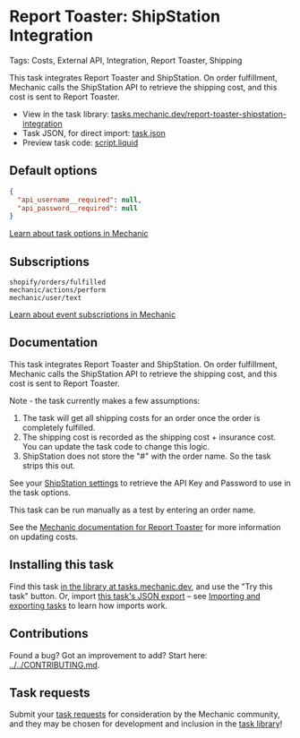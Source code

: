 # Report Toaster: ShipStation Integration

Tags: Costs, External API, Integration, Report Toaster, Shipping

This task integrates Report Toaster and ShipStation. On order fulfillment, Mechanic calls the ShipStation API to retrieve the shipping cost, and this cost is sent to Report Toaster.

* View in the task library: [tasks.mechanic.dev/report-toaster-shipstation-integration](https://tasks.mechanic.dev/report-toaster-shipstation-integration)
* Task JSON, for direct import: [task.json](../../tasks/report-toaster-shipstation-integration.json)
* Preview task code: [script.liquid](./script.liquid)

## Default options

```json
{
  "api_username__required": null,
  "api_password__required": null
}
```

[Learn about task options in Mechanic](https://learn.mechanic.dev/core/tasks/options)

## Subscriptions

```liquid
shopify/orders/fulfilled
mechanic/actions/perform
mechanic/user/text
```

[Learn about event subscriptions in Mechanic](https://learn.mechanic.dev/core/tasks/subscriptions)

## Documentation

This task integrates Report Toaster and ShipStation. On order fulfillment, Mechanic calls the ShipStation API to retrieve the shipping cost, and this cost is sent to Report Toaster.

Note - the task currently makes a few assumptions:

1. The task will get all shipping costs for an order once the order is completely fulfilled.
2. The shipping cost is recorded as the shipping cost + insurance cost. You can update the task code to change this logic.
3. ShipStation does not store the "#" with the order name. So the task strips this out.

See your [ShipStation settings](https://ss.shipstation.com/#/settings/api) to retrieve the API Key and Password to use in the task options.

This task can be run manually as a test by entering an order name.

See the [Mechanic documentation for Report Toaster](https://learn.mechanic.dev/platform/integrations/report-toaster) for more information on updating costs.

## Installing this task

Find this task [in the library at tasks.mechanic.dev](https://tasks.mechanic.dev/report-toaster-shipstation-integration), and use the "Try this task" button. Or, import [this task's JSON export](../../tasks/report-toaster-shipstation-integration.json) – see [Importing and exporting tasks](https://learn.mechanic.dev/core/tasks/import-and-export) to learn how imports work.

## Contributions

Found a bug? Got an improvement to add? Start here: [../../CONTRIBUTING.md](../../CONTRIBUTING.md).

## Task requests

Submit your [task requests](https://mechanic.canny.io/task-requests) for consideration by the Mechanic community, and they may be chosen for development and inclusion in the [task library](https://tasks.mechanic.dev/)!
